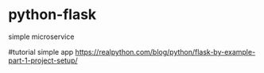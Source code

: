 # python-flask
simple microservice

#tutorial simple app
https://realpython.com/blog/python/flask-by-example-part-1-project-setup/
